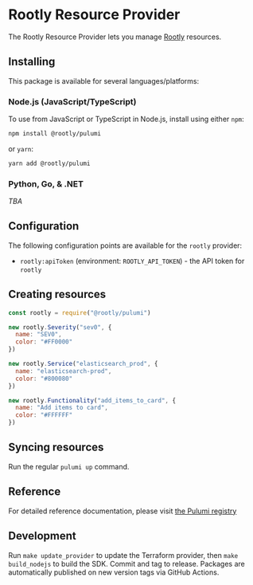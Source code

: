 # Rootly Resource Provider

The Rootly Resource Provider lets you manage [Rootly](http://rootly.com) resources.

## Installing

This package is available for several languages/platforms:

### Node.js (JavaScript/TypeScript)

To use from JavaScript or TypeScript in Node.js, install using either `npm`:

```bash
npm install @rootly/pulumi
```

or `yarn`:

```bash
yarn add @rootly/pulumi
```

### Python, Go, & .NET

*TBA*

## Configuration

The following configuration points are available for the `rootly` provider:

- `rootly:apiToken` (environment: `ROOTLY_API_TOKEN`) - the API token for `rootly`

## Creating resources

```javascript
const rootly = require("@rootly/pulumi")

new rootly.Severity("sev0", {
  name: "SEV0",
  color: "#FF0000"
})

new rootly.Service("elasticsearch_prod", {
  name: "elasticsearch-prod",
  color: "#800080"
})

new rootly.Functionality("add_items_to_card", {
  name: "Add items to card",
  color: "#FFFFFF"
})
```

## Syncing resources

Run the regular `pulumi up` command.

## Reference

For detailed reference documentation, please visit [the Pulumi registry](https://www.pulumi.com/registry/packages/rootly/api-docs/)

## Development

Run `make update_provider` to update the Terraform provider, then `make build_nodejs` to build the SDK. Commit and tag to release. Packages are automatically published on new version tags via GitHub Actions.
